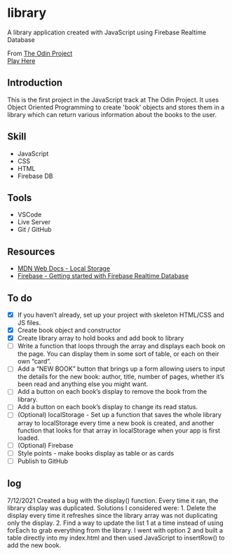 # library
A library application created with JavaScript using Firebase Realtime Database


From [The Odin Project](https://www.theodinproject.com)  
[Play Here](https://jdelles.github.io/library/)

## Introduction
This is the first project in the JavaScript track at The Odin Project. It uses Object Oriented Programming to create 'book' objects and stores them in a library which can return various information about the books to the user. 

## Skill
- JavaScript
- CSS
- HTML
- Firebase DB 

## Tools
- VSCode
- Live Server
- Git / GitHub

## Resources
- [MDN Web Docs - Local Storage](https://developer.mozilla.org/en-US/docs/Web/API/Web_Storage_API/Using_the_Web_Storage_API)
- [Firebase - Getting started with Firebase Realtime Database](https://www.youtube.com/watch?v=noB98K6A0TY)


## To do 
- [X] If you haven’t already, set up your project with skeleton HTML/CSS and JS files.
- [X] Create book object and constructor
- [X] Create library array to hold books and add book to library
- [ ] Write a function that loops through the array and displays each book on the page. You can display them in some sort of table, or each on their own “card”. 
- [ ] Add a “NEW BOOK” button that brings up a form allowing users to input the details for the new book: author, title, number of pages, whether it’s been read and anything else you might want.
- [ ] Add a button on each book’s display to remove the book from the library.
- [ ] Add a button on each book’s display to change its read status.
- [ ] (Optional) localStorage - Set up a function that saves the whole library array to localStorage every time a new book is created, and another function that looks for that array in localStorage when your app is first loaded. 
- [ ] (Optional) Firebase
- [ ] Style points - make books display as table or as cards 
- [ ] Publish to GitHub

## log
7/12/2021 Created a bug with the display() function. Every time it ran, the library display was duplicated. Solutions I considered were: 1. Delete the display every time it refreshes since the library array was not duplicating only the display. 2. Find a way to update the list 1 at a time instead of using forEach to grab everything from the library. I went with option 2 and built a table directly into my index.html and then used JavaScript to insertRow() to add the new book. 